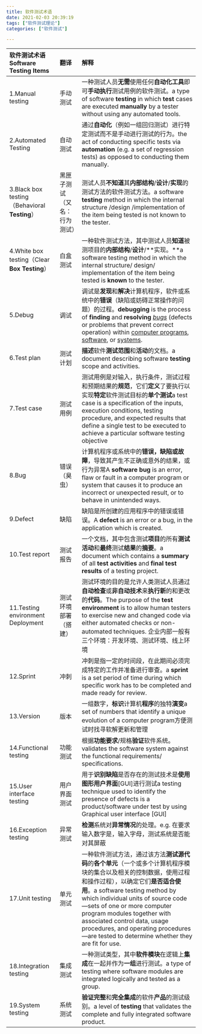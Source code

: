```yaml
---
title: 软件测试术语
date: 2021-02-03 20:39:19
tags: ["软件测试理论"]
categories: ["软件测试"]

---
```


| 软件测试术语Software Testing Items            | 翻译                         | 解释                                                         |
| :-------------------------------------------- | :--------------------------- | :----------------------------------------------------------- |
| 1.Manual testing                              | 手动测试                     | 一种测试人员**无需**使用任何**自动化工具**即可**手动执行**测试用例的软件测试。a type of software **testing** in which **test** cases are executed **manually** by a tester without using any automated tools. |
| 2.Automated Testing                           | 自动测试                     | 通过**自动化**（例如一组回归测试）进行特定测试而不是手动进行测试的行为。the act of conducting specific tests via **automation** (e.g. a set of regression tests) as opposed to conducting them manually. |
| 3.Black box testing（Behavioral **Testing**） | 黑匣子测试（又名：行为测试） | 测试人员**不知道**其**内部结构**/**设计**/**实现**的测试方法的软件测试方法。a software **testing** method in which the internal structure /design /implementation of the item being tested is not known to the tester. |
| 4.White box testing（Clear **Box Testing**）  | 白盒测试                     | 一种软件测试方法，其中测试人员**知道**被测项目的**内部结构**/**设计**/**实现。**a software testing method in which the internal structure/ design/ implementation of the item being tested is **known** to the tester. |
| 5.Debug                                       | 调试                         | 调试是**发现**和**解决**计算机程序，软件或系统中的**错误**（缺陷或妨碍正常操作的问题）的过程。**debugging** is the process of **finding** and **resolving** *[bugs](https://en.wikipedia.org/wiki/Software_bug)* (defects or problems that prevent correct operation) within [computer programs](https://en.wikipedia.org/wiki/Computer_program), [software](https://en.wikipedia.org/wiki/Software), or [systems](https://en.wikipedia.org/wiki/Software_system). |
| 6.Test plan                                   | 测试计划                     | **描述**软件**测试范围**和**活动**的文档。a document describing software **testing** scope and activities. |
| 7.Test case                                   | 测试用例                     | 测试用例是对输入，执行条件，测试过程和预期结果的**规范**，它们**定义**了要执行以实现**特定**软件测试目标的**单个测试**a test case is a specification of the inputs, execution conditions, testing procedure, and expected results that define a single test to be executed to achieve a particular software testing objective |
| 8.Bug                                         | 错误（臭虫）                 | 计算机程序或系统中的**错误，缺陷或故障**，导致其产生不正确或意外的结果，或行为异常A **software bug** is an error, flaw or fault in a computer program or system that causes it to produce an incorrect or unexpected result, or to behave in unintended ways. |
| 9.Defect                                      | 缺陷                         | 缺陷是所创建的应用程序中的错误或错误。A **defect** is an error or a bug, in the application which is created. |
| 10.Test report                                | 测试报告                     | 一个文档，其中包含测试**项目**的所有**测试活动**和**最终**测试**结果**的**摘要**。a document which contains a **summary** of all **test activities** and **final test results** of a testing project. |
| 11.Testing environment Deployment             | 测试环境部署（搭建）         | 测试环境的目的是允许人类测试人员通过**自动检查**或**非自动技术**来**执行新**的和更改的**代码**。The purpose of the **test environment** is to allow human testers to exercise new and changed code via either automated checks or non-automated techniques. 企业内部一般有三个环境：开发环境、测试环境、线上环境 |
| 12.Sprint                                     | 冲刺                         | 冲刺是指一定的时间段，在此期间必须完成特定的工作并准备进行审查。a **sprint** is a set period of time during which specific work has to be completed and made ready for review. |
| 13.Version                                    | 版本                         | 一组数字，**标识**计算机**程序**的独特**演变**a set of numbers that identify a unique evolution of a computer program方便测试时找寻软解更新和管理 |
| 14.Functional testing                         | 功能测试                     | 根据**功能要求**/规格**验证**软件系统。validates the software system against the functional requirements/ specifications. |
| 15.User interface testing                     | 用户界面测试                 | 用于**识别缺陷**是否存在的测试技术是**使用图形用户界面**[GUI]进行测试a testing technique used to identify the presence of defects is a product/software under test by using Graphical user interface [GUI] |
| 16.Exception testing                          | 异常测试                     | **检测**系统对**异常情况**的处理。e.g. 在要求输入数字是，输入字母，测试系统是否能对其屏蔽 |
| 17.Unit testing                               | 单元测试                     | 一种软件测试方法，通过该方法**测试源代码**的**各个单元**（一个或多个计算机程序模块的集合以及相关的控制数据，使用过程和操作过程），以确定它们**是否适合使用**。a software testing method by which individual units of source code—sets of one or more computer program modules together with associated control data, usage procedures, and operating procedures—are tested to determine whether they are fit for use. |
| 18.Integration testing                        | 集成测试                     | 一种测试类型，其中**软件模块**在逻辑上**集成**在一起并作为**一组**进行测试。a type of testing where software modules are integrated logically and tested as a group. |
| 19.System testing                             | 系统测试                     | **验证完整**和**完全集成**的软件**产品**的测试级别。a level of **testing** that validates the complete and fully integrated software product. |